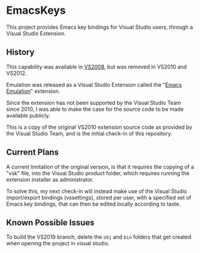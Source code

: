 # EmacsKeys
This project provides Emacs key bindings for Visual Studio users, through a Visual Studio Extension.

## History ##

This capability was available in [VS2008](https://msdn.microsoft.com/en-us/library/ms165528(VS.90).aspx), but was removed in VS2010 and VS2012.  

Emulation was released as a Visual Studio Extension called the "[Emacs Emulation](https://visualstudiogallery.msdn.microsoft.com/09dc58c4-6f47-413a-9176-742be7463f92 "Emacs Emulation")" extension.

Since the extension has not been supported by the Visual Studio Team since 2010, I was able to make the case for the source code to be made available publicly. 

This is a copy of the original VS2010 extension source code as provided by the Visual Studio Team, and is the initial check-in of this repository.

## Current Plans ##

A current limitation of the original version, is that it requires the copying of a "vsk" file, into the Visual Studio product folder, which requires running the extension installer as administrator.

To solve this, my next check-in will instead make use of the Visual Studio import/export bindings (vssettings), stored per user, with a specified set of Emacs key bindings, that can then be edited locally according to taste.

## Known Possible Issues ##

To build the VS2019 branch, delete the `obj` and `bin` folders that get created when opening the project in visual studio.
